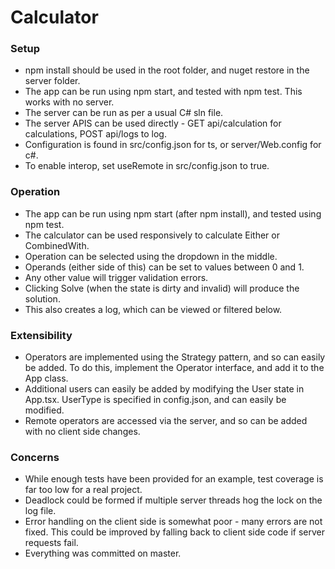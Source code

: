 # Calculator

### Setup

* npm install should be used in the root folder, and nuget restore in the server folder.
* The app can be run using npm start, and tested with npm test. This works with no server.
* The server can be run as per a usual C# sln file.
* The server APIS can be used directly - GET api/calculation for calculations, POST api/logs to log.
* Configuration is found in src/config.json for ts, or server/Web.config for c#.
* To enable interop, set useRemote in src/config.json to true.

### Operation

* The app can be run using npm start (after npm install), and tested using npm test.
* The calculator can be used responsively to calculate Either or CombinedWith.
* Operation can be selected using the dropdown in the middle.
* Operands (either side of this) can be set to values between 0 and 1.
* Any other value will trigger validation errors.
* Clicking Solve (when the state is dirty and invalid) will produce the solution.
* This also creates a log, which can be viewed or filtered below.

### Extensibility

* Operators are implemented using the Strategy pattern, and so can easily be added.
  To do this, implement the Operator interface, and add it to the App class.
* Additional users can easily be added by modifying the User state in App.tsx.
  UserType is specified in config.json, and can easily be modified.
* Remote operators are accessed via the server, and so can be added with no client side changes.

### Concerns

* While enough tests have been provided for an example, test coverage is far too low for a real project.
* Deadlock could be formed if multiple server threads hog the lock on the log file.
* Error handling on the client side is somewhat poor - many errors are not fixed.
  This could be improved by falling back to client side code if server requests fail.
* Everything was committed on master.

